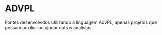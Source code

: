 # ADVPL
Fontes desenvolvidos utilizando a linguagem AdvPL, apenas projetos que possam auxiliar ou ajudar outros analistas. 
